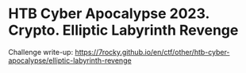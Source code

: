 # HTB Cyber Apocalypse 2023. Crypto. Elliptic Labyrinth Revenge

Challenge write-up: https://7rocky.github.io/en/ctf/other/htb-cyber-apocalypse/elliptic-labyrinth-revenge
